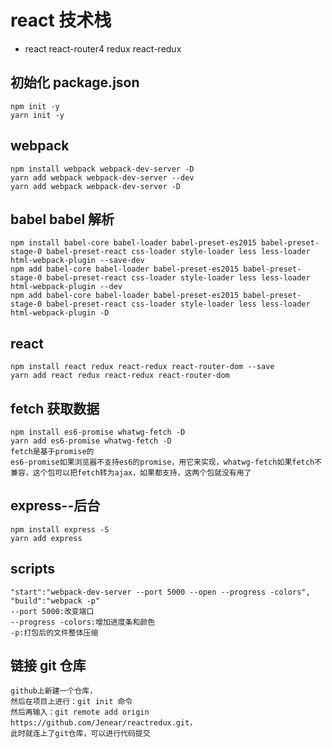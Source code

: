 # react 技术栈

- react react-router4 redux react-redux

## 初始化 package.json

```
npm init -y
yarn init -y
```

## webpack

```
npm install webpack webpack-dev-server -D
yarn add webpack webpack-dev-server --dev
yarn add webpack webpack-dev-server -D
```

## babel babel 解析

```
npm install babel-core babel-loader babel-preset-es2015 babel-preset-stage-0 babel-preset-react css-loader style-loader less less-loader html-webpack-plugin --save-dev
npm add babel-core babel-loader babel-preset-es2015 babel-preset-stage-0 babel-preset-react css-loader style-loader less less-loader html-webpack-plugin --dev
npm add babel-core babel-loader babel-preset-es2015 babel-preset-stage-0 babel-preset-react css-loader style-loader less less-loader html-webpack-plugin -D
```

## react

```
npm install react redux react-redux react-router-dom --save
yarn add react redux react-redux react-router-dom
```

## fetch 获取数据

```
npm install es6-promise whatwg-fetch -D
yarn add es6-promise whatwg-fetch -D
fetch是基于promise的
es6-promise如果浏览器不支持es6的promise，用它来实现，whatwg-fetch如果fetch不兼容，这个包可以把fetch转为ajax，如果都支持，这两个包就没有用了
```

## express--后台

```
npm install express -S
yarn add express
```

## scripts

```
"start":"webpack-dev-server --port 5000 --open --progress -colors",
"build":"webpack -p"
--port 5000:改变端口
--progress -colors:增加进度条和颜色
-p:打包后的文件整体压缩
```

## 链接 git 仓库

```
github上新建一个仓库，
然后在项目上进行：git init 命令
然后再输入：git remote add origin https://github.com/Jenear/reactredux.git，
此时就连上了git仓库，可以进行代码提交
```
